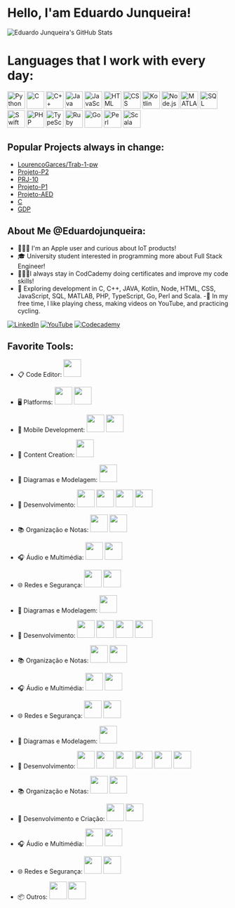 # Hello, I'am Eduardo Junqueira!

![Eduardo Junqueira's GitHub Stats](https://github-readme-stats.vercel.app/api?username=EduardoJunqueira2004&show_icons=true&theme=radical)

# Languages that I work with every day:
<p>
   <img src="https://cdn.jsdelivr.net/gh/devicons/devicon/icons/python/python-original.svg" alt="Python" width="40" height="40"/>
  <img src="https://cdn.jsdelivr.net/gh/devicons/devicon/icons/c/c-original.svg" alt="C" width="40" height="40"/>
  <img src="https://cdn.jsdelivr.net/gh/devicons/devicon/icons/cplusplus/cplusplus-original.svg" alt="C++" width="40" height="40"/>
  <img src="https://cdn.jsdelivr.net/gh/devicons/devicon/icons/java/java-original.svg" alt="Java" width="40" height="40"/>
  <img src="https://cdn.jsdelivr.net/gh/devicons/devicon/icons/javascript/javascript-original.svg" alt="JavaScript" width="40" height="40"/>
  <img src="https://cdn.jsdelivr.net/gh/devicons/devicon/icons/html5/html5-original.svg" alt="HTML" width="40" height="40"/>
  <img src="https://cdn.jsdelivr.net/gh/devicons/devicon/icons/css3/css3-original.svg" alt="CSS" width="40" height="40"/>
  <img src="https://cdn.jsdelivr.net/gh/devicons/devicon/icons/kotlin/kotlin-original.svg" alt="Kotlin" width="40" height="40"/>
  <img src="https://cdn.jsdelivr.net/gh/devicons/devicon/icons/nodejs/nodejs-original.svg" alt="Node.js" width="40" height="40"/>
  <img src="https://cdn.jsdelivr.net/gh/devicons/devicon/icons/matlab/matlab-original.svg" alt="MATLAB" width="40" height="40"/>
  <img src="https://cdn.jsdelivr.net/gh/devicons/devicon/icons/mysql/mysql-original-wordmark.svg" alt="SQL" width="40" height="40"/>
   <img src="https://cdn.jsdelivr.net/gh/devicons/devicon/icons/swift/swift-original.svg" alt="Swift" width="40" height="40"/>
   <img src="https://cdn.jsdelivr.net/gh/devicons/devicon/icons/php/php-original.svg" alt="PHP" width="40" height="40"/>
   <img src="https://cdn.jsdelivr.net/gh/devicons/devicon/icons/typescript/typescript-original.svg" alt="TypeScript" width="40" height="40"/>
   <img src="https://cdn.jsdelivr.net/gh/devicons/devicon/icons/ruby/ruby-original.svg" alt="Ruby" width="40" height="40"/>
   <img src="https://cdn.jsdelivr.net/gh/devicons/devicon/icons/go/go-original.svg" alt="Go" width="40" height="40"/>
   <img src="https://cdn.jsdelivr.net/gh/devicons/devicon/icons/perl/perl-original.svg" alt="Perl" width="40" height="40"/>
   <img src="https://cdn.jsdelivr.net/gh/devicons/devicon/icons/scala/scala-original.svg" alt="Scala" width="40" height="40"/>

</p>

## Popular Projects always in change:
- [LourencoGarces/Trab-1-pw](https://github.com/LourencoGarces/Trab-1-pw)
- [Projeto-P2](https://github.com/EduardoJunqueira2004/Projeto-P2)
- [PRJ-10](https://github.com/EduardoJunqueira2004/PRJ-10)
- [Projeto-P1](https://github.com/EduardoJunqueira2004/Projeto-P1)
- [Projeto-AED](https://github.com/EduardoJunqueira2004/Projeto-AED)
- [C](https://github.com/EduardoJunqueira2004/C.git)
- [GDP](https://github.com/EduardoJunqueira2004/GDP.git)

  
## About Me @Eduardojunqueira:
- 🧑🏻‍💻 I'm an Apple user and curious about IoT products!
- 🎓 University student interested in programming more about Full Stack Engineer!
- 🧑🏻‍💻I always stay in CodCademy doing certificates and improve my code skills!
- 🚀 Exploring development in C, C++, JAVA, Kotlin, Node, HTML, CSS, JavaScript, SQL, MATLAB, PHP, TypeScript, Go, Perl and Scala.
-🎲 In my free time, I like playing chess, making videos on YouTube, and practicing cycling.

[![LinkedIn](https://img.shields.io/badge/LinkedIn-blue?style=flat&logo=linkedin&logoColor=white)](https://www.linkedin.com/in/eduardo-junqueira-1696b5177)
[![YouTube](https://img.shields.io/badge/YouTube-red?style=flat&logo=youtube&logoColor=white)](https://youtube.com/@eduardomj2004?si=T7PVhTbsEY3FDfB8)
[![Codecademy](https://img.shields.io/badge/Codecademy-black?style=flat&logo=codecademy&logoColor=white)](https://www.codecademy.com/profiles/eduardojunqueira)

## Favorite Tools:
- 📋 Code Editor: <img src="https://cdn.jsdelivr.net/gh/devicons/devicon/icons/vscode/vscode-original.svg" width="40" height="40"/>
- 🖥️ Platforms: <img src="https://cdn.jsdelivr.net/gh/devicons/devicon/icons/apple/apple-original.svg" width="40" height="40"/>  <img src="https://img.icons8.com/color/40/000000/vmware.png" width="40" height="40"/>
- 📱 Mobile Development: <img src="https://cdn.jsdelivr.net/gh/devicons/devicon/icons/androidstudio/androidstudio-original.svg" width="40" height="40"/> <img src="https://cdn.jsdelivr.net/gh/devicons/devicon/icons/swift/swift-original.svg" width="40" height="40"/>
- 🎥 Content Creation: <img src="https://img.icons8.com/color/40/000000/youtube-play.png" width="40" height="40"/>
- 📝 Diagramas e Modelagem: <img src="https://img.icons8.com/color/40/000000/drawio.png" width="40" height="40"/>
- 🔧 Desenvolvimento: <img src="https://cdn.jsdelivr.net/gh/devicons/devicon/icons/sublimetext/sublimetext-original.svg" width="40" height="40"/> <img src="https://cdn.jsdelivr.net/gh/devicons/devicon/icons/intellij/intellij-original.svg" width="40" height="40"/> <img src="https://cdn.jsdelivr.net/gh/devicons/devicon/icons/arduino/arduino-original.svg" width="40" height="40"/> <img src="https://cdn.jsdelivr.net/gh/devicons/devicon/icons/xcode/xcode-original.svg" width="40" height="40"/>
- 📚 Organização e Notas: <img src="https://img.icons8.com/color/40/000000/notion.png" width="40" height="40"/> <img src="https://img.icons8.com/color/40/000000/remnote.png" width="40" height="40"/>
- 🎧 Áudio e Multimédia: <img src="https://cdn.jsdelivr.net/gh/devicons/devicon/icons/audacity/audacity-original.svg" width="40" height="40"/> <img src="https://cdn.jsdelivr.net/gh/devicons/devicon/icons/obsstudio/obsstudio-original.svg" width="40" height="40"/>
- 🌐 Redes e Segurança: <img src="https://img.icons8.com/color/40/000000/cisco-packet-tracer.png" width="40" height="40"/> <img src="https://img.icons8.com/color/40/000000/wireshark.png" width="40" height="40"/>



- 📝 Diagramas e Modelagem: <img src="https://img.icons8.com/ios/40/000000/drawio.png" width="40" height="40"/>
- 🔧 Desenvolvimento: <img src="https://cdn.jsdelivr.net/gh/devicons/devicon/icons/sublimetext/sublimetext-original.svg" width="40" height="40"/> <img src="https://cdn.jsdelivr.net/gh/devicons/devicon/icons/intellij/intellij-original.svg" width="40" height="40"/> <img src="https://cdn.jsdelivr.net/gh/devicons/devicon/icons/arduino/arduino-original.svg" width="40" height="40"/> <img src="https://cdn.jsdelivr.net/gh/devicons/devicon/icons/xcode/xcode-original.svg" width="40" height="40"/>
- 📚 Organização e Notas: <img src="https://img.icons8.com/color/40/000000/notion--v1.png" width="40" height="40"/> <img src="https://img.icons8.com/color/40/000000/remnote.png" width="40" height="40"/>
- 🎧 Áudio e Multimédia: <img src="https://img.icons8.com/color/40/000000/audacity.png" width="40" height="40"/> <img src="https://img.icons8.com/color/40/000000/obs-studio.png" width="40" height="40"/>
- 🌐 Redes e Segurança: <img src="https://img.icons8.com/color/40/000000/cisco-packet-tracer.png" width="40" height="40"/> <img src="https://img.icons8.com/color/40/000000/wireshark.png" width="40" height="40"/>


- 📝 Diagramas e Modelagem: <img src="https://img.icons8.com/color/40/000000/drawio.png" width="40" height="40"/>
- 🔧 Desenvolvimento: 
  <img src="https://img.icons8.com/material-outlined/40/000000/sublime-text.png" width="40" height="40"/> 
  <img src="https://img.icons8.com/color/40/000000/intellij-idea.png" width="40" height="40"/> 
  <img src="https://cdn.jsdelivr.net/gh/devicons/devicon/icons/arduino/arduino-original.svg" width="40" height="40"/> 
  <img src="https://img.icons8.com/ios-filled/40/000000/xcode.png" width="40" height="40"/> 
  <img src="https://img.icons8.com/color/40/000000/android-studio--v3.png" width="40" height="40"/> 
  <img src="https://img.icons8.com/color/40/000000/visual-studio-code-2019.png" width="40" height="40"/>
- 📚 Organização e Notas: 
  <img src="https://img.icons8.com/color/40/000000/notion--v1.png" width="40" height="40"/> 
  <img src="https://img.icons8.com/color/40/000000/remnote.png" width="40" height="40"/>
- 🎥 Desenvolvimento e Criação: 
  <img src="https://img.icons8.com/color/40/000000/playgrounds.png" width="40" height="40"/> 
  <img src="https://img.icons8.com/color/40/000000/shotcut.png" width="40" height="40"/>
- 🎧 Áudio e Multimédia: 
  <img src="https://img.icons8.com/color/40/000000/audacity.png" width="40" height="40"/> 
  <img src="https://img.icons8.com/color/40/000000/obs-studio.png" width="40" height="40"/>
- 🌐 Redes e Segurança: 
  <img src="https://img.icons8.com/color/40/000000/cisco-packet-tracer.png" width="40" height="40"/> 
  <img src="https://img.icons8.com/color/40/000000/wireshark.png" width="40" height="40"/>
- 📦 Outros: 
  <img src="https://img.icons8.com/color/40/000000/discord-logo.png" width="40" height="40"/> 
  <img src="https://img.icons8.com/color/40/000000/system-task.png" width="40" height="40"/>
